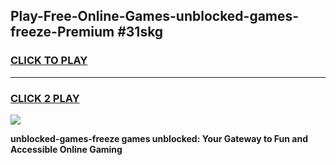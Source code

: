 
## Play-Free-Online-Games-unblocked-games-freeze-Premium #31skg
<h3>
<a href="https://premium.freeplayer.one?title=unblocked-games-freeze&ref=8M">CLICK TO PLAY</a></h3>
<hr>

<h3>
<a href="https://premium.freeplayer.one?title=unblocked-games-freeze&ref=8M">CLICK 2 PLAY</a>
  
</h3>

<a href="https://premium.freeplayer.one?title=unblocked-games-freeze&ref=8M"><img src="https://clearcache.store/games.png"></a>


**unblocked-games-freeze games unblocked: Your Gateway to Fun and Accessible Online Gaming**
